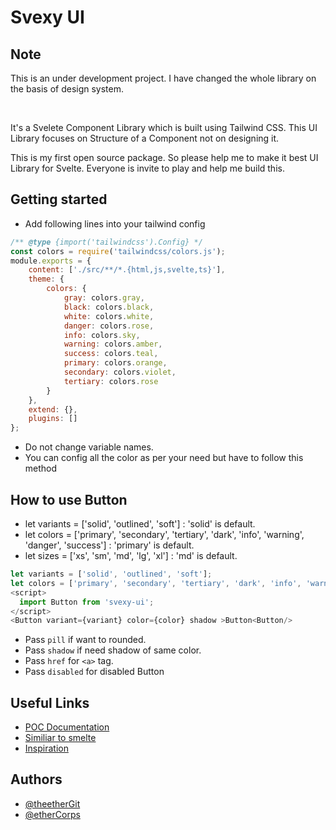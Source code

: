 # Svexy UI

## Note

<p>This is an under development project. I have changed the whole library on the basis of design system.</p>
<p>
  <img alt="" src="https://img.shields.io/apm/l/atomic-design-ui.svg" />
  <img alt="" src="https://img.shields.io/badge/for-svelte-green" />
  <img alt="" src="https://badgen.net/badge/icon/typescript?icon=typescript&label" />
</p>
It's a Svelete Component Library which is built using Tailwind CSS. This UI Library focuses on Structure of a Component not on designing it.

This is my first open source package. So please help me to make it best UI Library for Svelte. Everyone is invite to play and help me build this.

## Getting started

- Add following lines into your tailwind config

```javascript
/** @type {import('tailwindcss').Config} */
const colors = require('tailwindcss/colors.js');
module.exports = {
	content: ['./src/**/*.{html,js,svelte,ts}'],
	theme: {
		colors: {
			gray: colors.gray,
			black: colors.black,
			white: colors.white,
			danger: colors.rose,
			info: colors.sky,
			warning: colors.amber,
			success: colors.teal,
			primary: colors.orange,
			secondary: colors.violet,
			tertiary: colors.rose
		}
	},
	extend: {},
	plugins: []
};
```

- Do not change variable names.
- You can config all the color as per your need but have to follow this method

## How to use Button

- let variants = ['solid', 'outlined', 'soft'] : 'solid' is default.
- let colors = ['primary', 'secondary', 'tertiary', 'dark', 'info', 'warning', 'danger', 'success'] : 'primary' is default.
- let sizes = ['xs', 'sm', 'md', 'lg', 'xl'] : 'md' is default.

```javascript
let variants = ['solid', 'outlined', 'soft'];
let colors = ['primary', 'secondary', 'tertiary', 'dark', 'info', 'warning', 'danger', 'success'];
<script>
  import Button from 'svexy-ui';
</script>
<Button variant={variant} color={color} shadow >Button<Button/>
```

- Pass `pill` if want to rounded.
- Pass `shadow` if need shadow of same color.
- Pass `href` for `<a>` tag.
- Pass `disabled` for disabled Button

## Useful Links

- [POC Documentation](https://docs.google.com/document/d/12QiB-en4Zf4h46a6WBzH7x5aX9oHBAsu_dv9CmIijMU/edit?usp=sharing)
- [Similiar to smelte](https://github.com/matyunya/smelte)
- [Inspiration](https://github.com/illright/attractions)

## Authors

- [@theetherGit](https://www.github.com/theetherGit)
- [@etherCorps](https://www.github.com/etherCorps)
